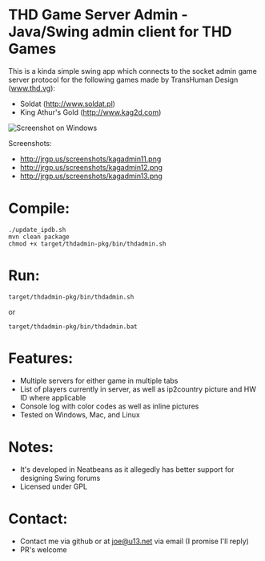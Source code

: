 # THD Game Server Admin - Java/Swing admin client for THD Games

This is a kinda simple swing app which connects to the socket admin game server protocol for the following games made by TransHuman Design (www.thd.vg):
- Soldat (http://www.soldat.pl)
- King Athur's Gold (http://www.kag2d.com)

![Screenshot on Windows](http://jrgp.us/screenshots/kagadmin12.png)

Screenshots: 
- http://jrgp.us/screenshots/kagadmin11.png
- http://jrgp.us/screenshots/kagadmin12.png
- http://jrgp.us/screenshots/kagadmin13.png

# Compile:

    ./update_ipdb.sh
    mvn clean package
    chmod +x target/thdadmin-pkg/bin/thdadmin.sh

# Run:

    target/thdadmin-pkg/bin/thdadmin.sh

or

    target/thdadmin-pkg/bin/thdadmin.bat


# Features:

- Multiple servers for either game in multiple tabs
- List of players currently in server, as well as ip2country picture and HW ID where applicable
- Console log with color codes as well as inline pictures
- Tested on Windows, Mac, and Linux

# Notes:

- It's developed in Neatbeans as it allegedly has better support for designing Swing forums
- Licensed under GPL

# Contact:

- Contact me via github or at joe@u13.net via email (I promise I'll reply)
- PR's welcome
